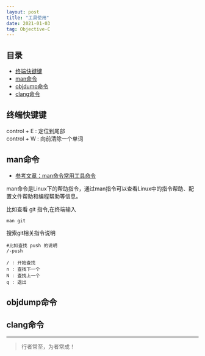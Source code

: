```yaml
---
layout: post
title: "工具使用"
date: 2021-01-03
tag: Objective-C
---
```







## 目录
- [终端快键键](#content0)   
- [man命令](#content1)   
- [objdump命令](#content2)   
- [clang命令](#content3)   



<!-- ************************************************ -->
## <a id="content0">终端快键键</a>

control + E : 定位到尾部     
control + W : 向前清除一个单词      


<!-- ************************************************ -->
## <a id="content1">man命令</a>

- [参考文章：man命令常用工具命令](https://man.linuxde.net/man)

man命令是Linux下的帮助指令，通过man指令可以查看Linux中的指令帮助、配置文件帮助和编程帮助等信息。

比如查看 git 指令,在终端输入

```
man git
```

搜索git相关指令说明

```
#比如查找 push 的说明
/-push

/ : 开始查找
n : 查找下一个
N : 查找上一个
q : 退出
```



<!-- ************************************************ -->
## <a id="content2">objdump命令</a>



<!-- ************************************************ -->
## <a id="content3">clang命令</a>








----------
>  行者常至，为者常成！


